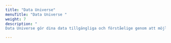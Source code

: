 ```yaml
---
title: "Data Universe"
menuTitle: "Data Universe "
weight: 7
description: "
Data Universe gör dina data tillgängliga och förståelige genom att möjliggöra dynamisk utforskning och visualisering i ett Virtual Reality-utrymme."

---
```

